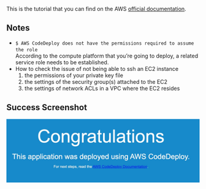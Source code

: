 This is the tutorial that you can find on the AWS [official documentation](https://docs.aws.amazon.com/codedeploy/latest/userguide/tutorials-github.html).

## Notes 
* `$ AWS CodeDeploy does not have the permissions required to assume the role`  
   According to the compute platform that you’re going to deploy, a related service role needs to be established.
* How to check the issue of not being able to ssh an EC2 instance  
  1. the permissions of your private key file  
  2. the settings of the security group(s) attached to the EC2  
  3. the settings of network ACLs in a VPC where the EC2 resides  

## Success Screenshot  
![success](./success_deployment.jpg)
